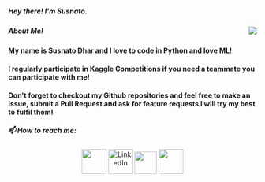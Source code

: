##### Hey there! I'm Susnato.
<img align="right" src="https://github-readme-stats.vercel.app/api?username=susnato">

##### About Me!
#### My name is Susnato Dhar and I love to code in Python and love ML!
#### I regularly participate in Kaggle Competitions if you need a teammate you can participate with me!  
#### Don't forget to checkout my Github repositories and feel free to make an issue, submit a Pull Request and ask for feature requests I will try my best to fulfil them!


##### 📫 How to reach me: 
<p align="center">
  <a href="mailto:susnatodhar10@gmail.com"><img src="https://img.icons8.com/bubbles/50/000000/gmail" width="50" height="50"></a>
  <a href="https://www.linkedin.com/in/susnato-dhar-922239211/"><img src="https://img.icons8.com/bubbles/50/000000/linkedin" alt="LinkedIn" width="50" height="50"></a>
  <a href="https://www.kaggle.com/susnato"><img src="https://cdn.iconscout.com/icon/free/png-128/kaggle-3630138-3031270.png" width="45" height="45"></a>
  <a href="https://discord.gg/user/Susnato Dhar#0236"><img src="https://img.icons8.com/bubbles/50/000000/discord" width="50" height="50"></a>
</p>







